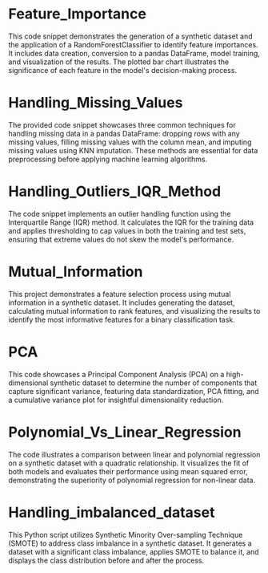 # Feature_Importance
This code snippet demonstrates the generation of a synthetic dataset and the application of a RandomForestClassifier to identify feature importances. It includes data creation, conversion to a pandas DataFrame, model training, and visualization of the results. The plotted bar chart illustrates the significance of each feature in the model's decision-making process.

# Handling_Missing_Values
The provided code snippet showcases three common techniques for handling missing data in a pandas DataFrame: dropping rows with any missing values, filling missing values with the column mean, and imputing missing values using KNN imputation. These methods are essential for data preprocessing before applying machine learning algorithms.

# Handling_Outliers_IQR_Method
The code snippet implements an outlier handling function using the Interquartile Range (IQR) method. It calculates the IQR for the training data and applies thresholding to cap values in both the training and test sets, ensuring that extreme values do not skew the model's performance.


# Mutual_Information
This project demonstrates a feature selection process using mutual information in a synthetic dataset. It includes generating the dataset, calculating mutual information to rank features, and visualizing the results to identify the most informative features for a binary classification task.

# PCA
This code showcases a Principal Component Analysis (PCA) on a high-dimensional synthetic dataset to determine the number of components that capture significant variance, featuring data standardization, PCA fitting, and a cumulative variance plot for insightful dimensionality reduction.

# Polynomial_Vs_Linear_Regression
The code illustrates a comparison between linear and polynomial regression on a synthetic dataset with a quadratic relationship. It visualizes the fit of both models and evaluates their performance using mean squared error, demonstrating the superiority of polynomial regression for non-linear data.

# Handling_imbalanced_dataset
This Python script utilizes Synthetic Minority Over-sampling Technique (SMOTE) to address class imbalance in a synthetic dataset. It generates a dataset with a significant class imbalance, applies SMOTE to balance it, and displays the class distribution before and after the process.